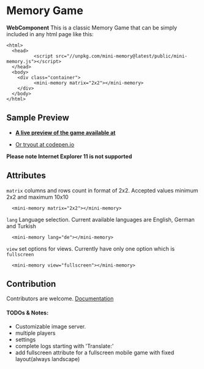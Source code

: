# Memory Game

**WebComponent**
This is a classic Memory Game that can be simply included in any html page like this:

    <html>
      <head>
        	  <script src="//unpkg.com/mini-memory@latest/public/mini-memory.js"></script>
      </head>
      <body>
        <div class="container">
              <mini-memory matrix="2x2"></mini-memory>
        </div>
      </body>
    </html>

## Sample Preview

- **[A live preview of the game available at][sample-preview]**

- [Or tryout at codepen.io][codepen]

**Please note Internet Explorer 11 is not supported**

## Attributes

`matrix` columns and rows count in format of 2x2. Accepted values minimum 2x2 and maximum 10x10

      <mini-memory matrix="2x2"></mini-memory>

`lang` Language selection. Current available languages are English, German and Turkish

      <mini-memory lang="de"></mini-memory>

`view` set options for views. Currently have only one option which is `fullscreen`

      <mini-memory view="fullscreen"></mini-memory>


## Contribution

Contributors are welcome. [Documentation][docs]

#### TODOs & Notes:

- Customizable image server.
- multiple players
- settings
- complete logs starting with 'Translate:'
- add fullscreen attribute for a fullscreen mobile game with fixed layout(always landscape)

[sample-preview]: http://www.emresakarya.com/mini-memory
[docs]: https://softberry.github.io/memory-game/
[codepen]: https://codepen.io/softberry/pen/dwBrNB
